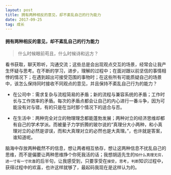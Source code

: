 ```yaml
---
layout: post
title: 拥有两种相反的意见，却不紊乱自己的行为能力
date: 2017-09-25
tag: 成长
---
```


#### 拥有两种相反的意见，却不紊乱自己的行为能力

> 什么时候眼前苟且，什么时候诗和远方？

看书获取，聊天聆听，沟通交流；这些总是会出现观点交互的场景，经常会让我产生怀疑与思考。在不断的学习，进步，理解的过程中；在面对跟以前坚信的事情相悖的情况下；在遇到超出可接受范围的事物时；在这些所有可能质疑自己的场景中，该怎么保持同时接收不同观点的意见，并且保持不紊乱自己行为的能力？

- 在公司中：需求复杂与流程简易的矛盾；新的流程与兼容系统的矛盾；工作时长与工作效率的矛盾。每次的矛盾点都会让自己的内心进行一番斗争，因为可能没有对与错，有的只是在当时那个情况下的适合与否。

- 在生活中：两种完全对立的物理理念都能蓬勃发展；两种对立的经济思维却都有自己的学术学派。而被量子力学折腾的玻尔说的“真理分大小两种，和小真理对立的必然是谬误，而和大真理对立的必然也是大真理。”，也许就是答案，谁知道呢。

脑海中存放两种截然不的信息，想让两者相互依存，想让这两种信息不扰乱自己的思维，而不是偏要让两种思维挣个你死我活的话；我想胡适先生的`怕什么真理无穷，进一寸有一寸欢喜`的后半句，让我感受到，只要享受在`接受`，`思考`，`判断`知识过程中，获得过程中的欢喜，也许这样就够了，最起码我现在是这样认为的。



